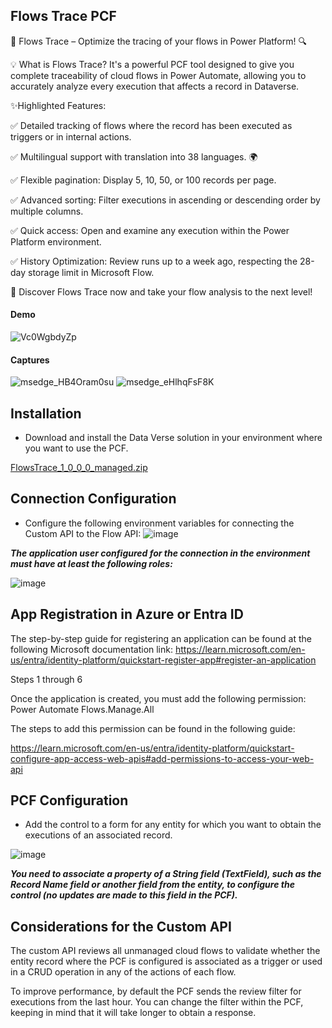 
**Flows Trace PCF**
---------------

🚀 Flows Trace – Optimize the tracing of your flows in Power Platform! 🔍

💡 What is Flows Trace?
It's a powerful PCF tool designed to give you complete traceability of cloud flows in Power Automate, allowing you to accurately analyze every execution that affects a record in Dataverse.

✨Highlighted Features:

✅ Detailed tracking of flows where the record has been executed as triggers or in internal actions.

✅ Multilingual support with translation into 38 languages. 🌍

✅ Flexible pagination: Display 5, 10, 50, or 100 records per page.

✅ Advanced sorting: Filter executions in ascending or descending order by multiple columns.

✅ Quick access: Open and examine any execution within the Power Platform environment.

✅ History Optimization: Review runs up to a week ago, respecting the 28-day storage limit in Microsoft Flow.

🔗 Discover Flows Trace now and take your flow analysis to the next level!

#### Demo
![Vc0WgbdyZp](https://github.com/user-attachments/assets/f1115f8a-a75c-4376-965f-3b1ad7cfd3d5)

#### Captures
![msedge_HB4Oram0su](https://github.com/user-attachments/assets/0f5048c9-86a9-47f6-b172-51a2e2ee9af9)
![msedge_eHlhqFsF8K](https://github.com/user-attachments/assets/2852fa9b-7505-4c75-9285-473a205f5cf6)


**Installation**
---------------

- Download and install the Data Verse solution in your environment where you want to use the PCF.

[FlowsTrace_1_0_0_0_managed.zip](https://github.com/user-attachments/files/21679052/FlowsTrace_1_0_0_0_managed.zip)


**Connection Configuration**
---------------

- Configure the following environment variables for connecting the Custom API to the Flow API:
![image](https://github.com/user-attachments/assets/a803c371-f2bb-4cd2-94b7-2007c67edfd2)


**_The application user configured for the connection in the environment must have at least the following roles:_**

![image](https://github.com/user-attachments/assets/4b38e893-9098-4622-9584-04c3e1d7a16a)

**App Registration in Azure or Entra ID**
---------------
The step-by-step guide for registering an application can be found at the following Microsoft documentation link:
https://learn.microsoft.com/en-us/entra/identity-platform/quickstart-register-app#register-an-application

Steps 1 through 6

Once the application is created, you must add the following permission: Power Automate
Flows.Manage.All

The steps to add this permission can be found in the following guide:

https://learn.microsoft.com/en-us/entra/identity-platform/quickstart-configure-app-access-web-apis#add-permissions-to-access-your-web-api

**PCF Configuration**
---------------

- Add the control to a form for any entity for which you want to obtain the executions of an associated record.

![image](https://github.com/user-attachments/assets/72016468-862b-4254-a054-997cdb94285f)

**_You need to associate a property of a String field (TextField), such as the Record Name field or another field from the entity, to configure the control (no updates are made to this field in the PCF)._**

**Considerations for the Custom API**
---------------

The custom API reviews all unmanaged cloud flows to validate whether the entity record where the PCF is configured is associated as a trigger or used in a CRUD operation in any of the actions of each flow.

To improve performance, by default the PCF sends the review filter for executions from the last hour. You can change the filter within the PCF, keeping in mind that it will take longer to obtain a response.
